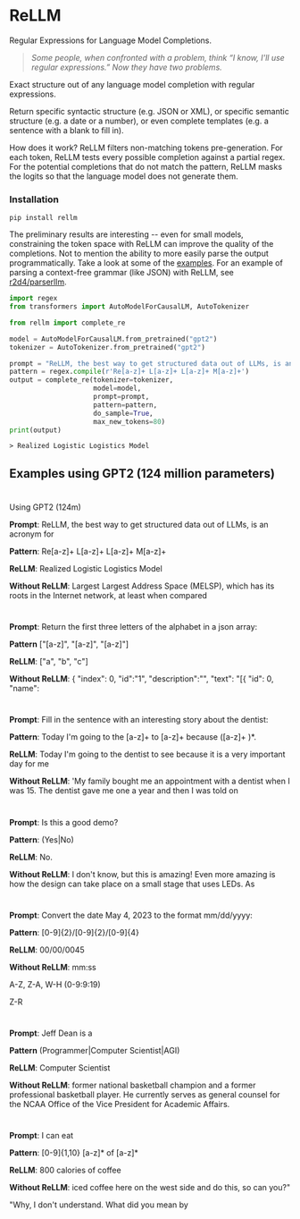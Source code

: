# ReLLM
Regular Expressions for Language Model Completions.

> *Some people, when confronted with a problem, think
“I know, I'll use regular expressions.”   Now they have two problems.*

Exact structure out of any language model completion with regular expressions.

Return specific syntactic structure (e.g. JSON or XML), or specific semantic structure (e.g. a date or a number), or even complete templates (e.g. a sentence with a blank to fill in).

How does it work? ReLLM filters non-matching tokens pre-generation. For each token, ReLLM tests every possible completion against a partial regex. For the potential completions that do not match the pattern, ReLLM masks the logits so that the language model does not generate them.

### Installation
```
pip install rellm
```

The preliminary results are interesting -- even for small models, constraining the token space with ReLLM can improve the quality of the completions. Not to mention the ability to more easily parse the output programmatically. Take a look at some of the [examples](examples). For an example of parsing a context-free grammar (like JSON) with ReLLM, see [r2d4/parserllm](https://github.com/r2d4/parserllm).

```python
import regex
from transformers import AutoModelForCausalLM, AutoTokenizer

from rellm import complete_re

model = AutoModelForCausalLM.from_pretrained("gpt2")
tokenizer = AutoTokenizer.from_pretrained("gpt2")

prompt = "ReLLM, the best way to get structured data out of LLMs, is an acronym for "
pattern = regex.compile(r'Re[a-z]+ L[a-z]+ L[a-z]+ M[a-z]+')
output = complete_re(tokenizer=tokenizer, 
                     model=model, 
                     prompt=prompt,
                     pattern=pattern,
                     do_sample=True,
                     max_new_tokens=80)
print(output)
```

```
> Realized Logistic Logistics Model
```


## Examples using GPT2 (124 million parameters)

#

Using GPT2 (124m)

**Prompt**: ReLLM, the best way to get structured data out of LLMs, is an acronym for

**Pattern**: Re[a-z]+ L[a-z]+ L[a-z]+ M[a-z]+

**ReLLM**: Realized Logistic Logistics Model

**Without ReLLM**: Largest Largest Address Space (MELSP), which has its roots in the  Internet network, at least when compared
#

**Prompt**: Return the first three letters of the alphabet in a json array:

**Pattern** \[\"[a-z]\", \"[a-z]\", \"[a-z]\"\]

**ReLLM**: ["a", "b", "c"]

**Without ReLLM**: { "index": 0, "id":"1", "description":"", "text": "[{ "id": 0, "name":
#
**Prompt**: Fill in the sentence with an interesting story about the dentist:

**Pattern**: Today I\'m going to the [a-z]+ to [a-z]+ because ([a-z]+ )*\.

**ReLLM**: Today I'm going to the dentist to see because it is a very important day for me

**Without ReLLM**: 'My family bought me an appointment with a dentist when I was 15. The dentist gave me one a year and then I was told on
#

**Prompt**: Is this a good demo?

**Pattern**: (Yes|No)

**ReLLM**: No.

**Without ReLLM**: I don't know, but this is amazing! Even more amazing is how the design can take place on a small stage that uses LEDs.
As

#

**Prompt**: Convert the date May 4, 2023 to the format mm/dd/yyyy:

**Pattern**: [0-9]{2}/[0-9]{2}/[0-9]{4}

**ReLLM**: 00/00/0045

**Without ReLLM**:  mm:ss

A-Z, Z-A, W-H (0-9:9:19)

Z-R

#

**Prompt**: Jeff Dean is a

**Pattern** (Programmer|Computer Scientist|AGI)

**ReLLM**: Computer Scientist

**Without ReLLM**: former national basketball champion and a former professional basketball player. He currently serves as general counsel for the NCAA Office of the Vice President for Academic Affairs.

#

**Prompt**: I can eat 

**Pattern**: [0-9]{1,10} [a-z]* of [a-z]*

**ReLLM**: 800 calories of coffee

**Without ReLLM**: iced coffee here on the west side and do this, so can you?"

"Why, I don't understand. What did you mean by